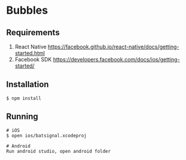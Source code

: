 # Bubbles

## Requirements

1. React Native https://facebook.github.io/react-native/docs/getting-started.html
1. Facebook SDK https://developers.facebook.com/docs/ios/getting-started/

## Installation

    $ npm install

## Running

    # iOS
    $ open ios/batsignal.xcodeproj

    # Android
    Run android studio, open android folder
